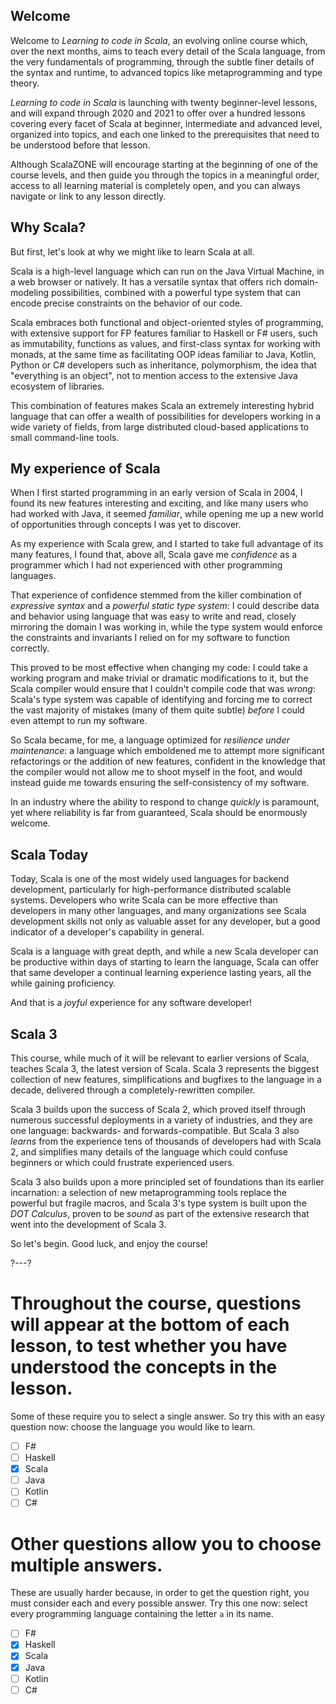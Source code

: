 ## Welcome

Welcome to _Learning to code in Scala_, an evolving online course which, over the next months, aims to teach every
detail of the Scala language, from the very fundamentals of programming, through the subtle finer details of the syntax
and runtime, to advanced topics like metaprogramming and type theory.

_Learning to code in Scala_ is launching with twenty beginner-level lessons, and will expand through 2020 and 2021 to
offer over a hundred lessons covering every facet of Scala at beginner, intermediate and advanced level, organized into
topics, and each one linked to the prerequisites that need to be understood before that lesson.

Although ScalaZONE will encourage starting at the beginning of one of the course levels, and then guide you through the
topics in a meaningful order, access to all learning material is completely open, and you can always navigate or link to
any lesson directly.

## Why Scala?

But first, let's look at why we might like to learn Scala at all.

Scala is a high-level language which can run on the Java Virtual Machine, in a web browser or natively. It has a
versatile syntax that offers rich domain-modeling possibilities, combined with a powerful type system that can encode
precise constraints on the behavior of our code.

Scala embraces both functional and object-oriented styles of programming, with extensive support for FP features
familiar to Haskell or F# users, such as immutability, functions as values, and first-class syntax for working with
monads, at the same time as facilitating OOP ideas familiar to Java, Kotlin, Python or C# developers such as
inheritance, polymorphism, the idea that "everything is an object", not to mention access to the extensive Java
ecosystem of libraries.

This combination of features makes Scala an extremely interesting hybrid language that can offer a wealth of
possibilities for developers working in a wide variety of fields, from large distributed cloud-based applications to
small command-line tools.

## My experience of Scala

When I first started programming in an early version of Scala in 2004, I found its new features interesting and
exciting, and like many users who had worked with Java, it seemed _familiar_, while opening me up a new world of
opportunities through concepts I was yet to discover.

As my experience with Scala grew, and I started to take full advantage of its many features, I found that, above all,
Scala gave me _confidence_ as a programmer which I had not experienced with other programming languages.

That experience of confidence stemmed from the killer combination of _expressive syntax_ and a
_powerful static type system_: I could describe data and behavior using language that was easy to write and read,
closely mirroring the domain I was working in, while the type system would enforce the constraints and invariants I
relied on for my software to function correctly.

This proved to be most effective when changing my code: I could take a working program and make trivial or dramatic
modifications to it, but the Scala compiler would ensure that I couldn't compile code that was _wrong_:
Scala's type system was capable of identifying and forcing me to correct the vast majority of mistakes (many of them
quite subtle) _before_ I could even attempt to run my software.

So Scala became, for me, a language optimized for _resilience under maintenance_: a language which emboldened me to
attempt more significant refactorings or the addition of new features, confident in the knowledge that the compiler
would not allow me to shoot myself in the foot, and would instead guide me towards ensuring the self-consistency of my
software.

In an industry where the ability to respond to change _quickly_ is paramount, yet where reliability is far from
guaranteed, Scala should be enormously welcome.

## Scala Today

Today, Scala is one of the most widely used languages for backend development, particularly for high-performance
distributed scalable systems. Developers who write Scala can be more effective than developers in many other languages,
and many organizations see Scala development skills not only as valuable asset for any developer, but a good indicator
of a developer's capability in general.

Scala is a language with great depth, and while a new Scala developer can be productive within days of starting to learn
the language, Scala can offer that same developer a continual learning experience lasting years, all the while gaining
proficiency.

And that is a _joyful_ experience for any software developer!

## Scala 3

This course, while much of it will be relevant to earlier versions of Scala, teaches Scala 3, the latest version of
Scala. Scala 3 represents the biggest collection of new features, simplifications and bugfixes to the language in a
decade, delivered through a completely-rewritten compiler.

Scala 3 builds upon the success of Scala 2, which proved itself through numerous successful deployments in a variety of
industries, and they are one language: backwards- and forwards-compatible. But Scala 3 also _learns_
from the experience tens of thousands of developers had with Scala 2, and simplifies many details of the language which
could confuse beginners or which could frustrate experienced users.

Scala 3 also builds upon a more principled set of foundations than its earlier incarnation: a selection of new
metaprogramming tools replace the powerful but fragile macros, and Scala 3's type system is built upon the
_DOT Calculus_, proven to be _sound_ as part of the extensive research that went into the development of Scala 3.

So let's begin. Good luck, and enjoy the course!

?---?

# Throughout the course, questions will appear at the bottom of each lesson, to test whether you have understood the concepts in the lesson.

Some of these require you to select a single answer. So try this with an easy question now: choose the language you
would like to learn.

- [ ] F#
- [ ] Haskell
- [X] Scala
- [ ] Java
- [ ] Kotlin
- [ ] C#

# Other questions allow you to choose multiple answers.

These are usually harder because, in order to get the question right, you must consider each and every possible answer.
Try this one now: select every programming language containing the letter `a` in its name.

* [ ] F#
* [X] Haskell
* [X] Scala
* [X] Java
* [ ] Kotlin
* [ ] C#
